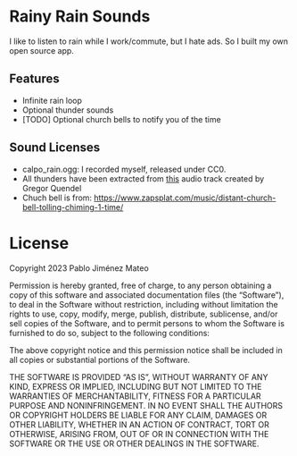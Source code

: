 # Rainy Rain Sounds

I like to listen to rain while I work/commute, but I hate ads. So I built my own open source app.

## Features

* Infinite rain loop
* Optional thunder sounds
* [TODO] Optional church bells to notify you of the time

## Sound Licenses
* calpo_rain.ogg: I recorded myself, released under CC0.
* All thunders have been extracted from [this](https://opengameart.org/content/thunder-lightning-ambience-field-recording) audio track created by Gregor Quendel
* Chuch bell is from: https://www.zapsplat.com/music/distant-church-bell-tolling-chiming-1-time/

# License
Copyright 2023 Pablo Jiménez Mateo

Permission is hereby granted, free of charge, to any person obtaining a copy of this software and associated documentation files (the “Software”), to deal in the Software without restriction, including without limitation the rights to use, copy, modify, merge, publish, distribute, sublicense, and/or sell copies of the Software, and to permit persons to whom the Software is furnished to do so, subject to the following conditions:

The above copyright notice and this permission notice shall be included in all copies or substantial portions of the Software.

THE SOFTWARE IS PROVIDED “AS IS”, WITHOUT WARRANTY OF ANY KIND, EXPRESS OR IMPLIED, INCLUDING BUT NOT LIMITED TO THE WARRANTIES OF MERCHANTABILITY, FITNESS FOR A PARTICULAR PURPOSE AND NONINFRINGEMENT. IN NO EVENT SHALL THE AUTHORS OR COPYRIGHT HOLDERS BE LIABLE FOR ANY CLAIM, DAMAGES OR OTHER LIABILITY, WHETHER IN AN ACTION OF CONTRACT, TORT OR OTHERWISE, ARISING FROM, OUT OF OR IN CONNECTION WITH THE SOFTWARE OR THE USE OR OTHER DEALINGS IN THE SOFTWARE.
